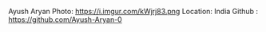 Ayush Aryan
Photo: https://i.imgur.com/kWjrj83.png
Location: India 
Github : https://github.com/Ayush-Aryan-0
